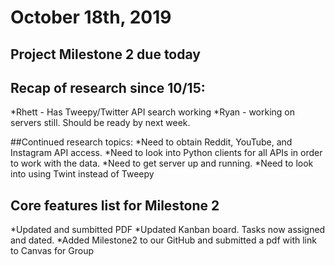 # October 18th, 2019

## Project Milestone 2 due today

## Recap of research since 10/15:
*Rhett - Has Tweepy/Twitter API search working
*Ryan - working on servers still. Should be ready by next week.

##Continued research topics:
*Need to obtain Reddit, YouTube, and Instagram API access.
*Need to look into Python clients for all APIs in order to work with the data. 
*Need to get server up and running. 
*Need to look into using Twint instead of Tweepy 

## Core features list for Milestone 2
*Updated and sumbitted PDF
*Updated Kanban board. Tasks now assigned and dated. 
*Added Milestone2 to our GitHub and submitted a pdf with link to Canvas for Group


